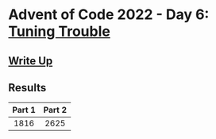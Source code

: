 # Advent of Code 2022 - Day 6: [Tuning Trouble](https://adventofcode.com/2022/day/6)

## [Write Up](https://github.com/CodingAP/advent-of-code/blob/main/writeups/2022/day6_writeup.md)
## Results
| Part 1 | Part 2 | 
|:---:|:---:|
| 1816 | 2625 |